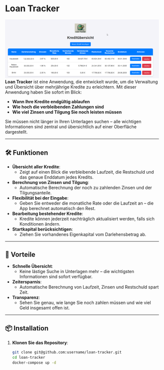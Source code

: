 # Loan Tracker
![Vorschau](credit.png)
**Loan Tracker** ist eine Anwendung, die entwickelt wurde, um die Verwaltung und Übersicht über mehrjährige Kredite zu erleichtern. Mit dieser Anwendung haben Sie sofort im Blick:

- **Wann Ihre Kredite endgültig ablaufen**
- **Wie hoch die verbleibenden Zahlungen sind**
- **Wie viel Zinsen und Tilgung Sie noch leisten müssen**

Sie müssen nicht länger in Ihren Unterlagen suchen – alle wichtigen Informationen sind zentral und übersichtlich auf einer Oberfläche dargestellt.

---

## 🛠️ Funktionen

- **Übersicht aller Kredite**: 
  - Zeigt auf einen Blick die verbleibende Laufzeit, die Restschuld und das genaue Enddatum jedes Kredits.
- **Berechnung von Zinsen und Tilgung**: 
  - Automatische Berechnung der noch zu zahlenden Zinsen und der Tilgungsanteile.
- **Flexibilität bei der Eingabe**: 
  - Geben Sie entweder die monatliche Rate oder die Laufzeit an – die App berechnet automatisch den Rest.
- **Bearbeitung bestehender Kredite**:
  - Kredite können jederzeit nachträglich aktualisiert werden, falls sich Konditionen ändern.
- **Startkapital berücksichtigen**:
  - Ziehen Sie vorhandenes Eigenkapital vom Darlehensbetrag ab.

---

## 🚀 Vorteile

- **Schnelle Übersicht**: 
  - Keine lästige Suche in Unterlagen mehr – die wichtigsten Informationen sind sofort verfügbar.
- **Zeitersparnis**: 
  - Automatische Berechnung von Laufzeit, Zinsen und Restschuld spart Zeit.
- **Transparenz**: 
  - Sehen Sie genau, wie lange Sie noch zahlen müssen und wie viel Geld insgesamt offen ist.

---

## 📦 Installation

1. **Klonen Sie das Repository**:
   ```bash
   git clone git@github.com:username/loan-tracker.git
   cd loan-tracker
   docker-compose up -d



